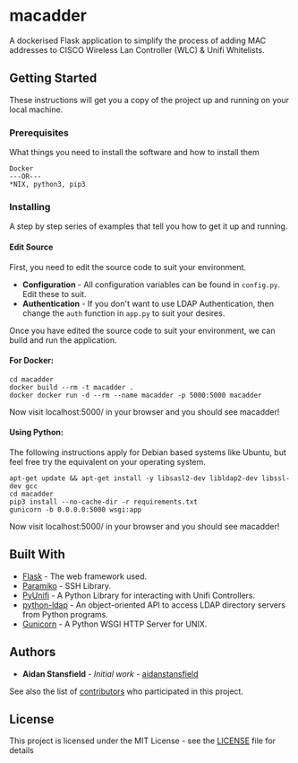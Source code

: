 # macadder
A dockerised Flask application to simplify the process of adding MAC addresses to CISCO Wireless Lan Controller (WLC) & Unifi Whitelists. 

## Getting Started

These instructions will get you a copy of the project up and running on your local machine.

### Prerequisites

What things you need to install the software and how to install them

```
Docker
---OR---
*NIX, python3, pip3
```

### Installing

A step by step series of examples that tell you how to get it up and running.

#### Edit Source
First, you need to edit the source code to suit your environment.
* **Configuration** - All configuration variables can be found in `config.py`. Edit these to suit.
* **Authentication** - If you don't want to use LDAP Authentication, then change the `auth` function in `app.py` to suit your desires.

Once you have edited the source code to suit your environment, we can build and run the application.

#### For Docker:

```
cd macadder
docker build --rm -t macadder .
docker docker run -d --rm --name macadder -p 5000:5000 macadder
```
Now visit localhost:5000/ in your browser and you should see macadder!

#### Using Python:

The following instructions apply for Debian based systems like Ubuntu, but feel free try the equivalent on your operating system.
```
apt-get update && apt-get install -y libsasl2-dev libldap2-dev libssl-dev gcc
cd macadder
pip3 install --no-cache-dir -r requirements.txt
gunicorn -b 0.0.0.0:5000 wsgi:app
```
Now visit localhost:5000/ in your browser and you should see macadder!


## Built With

* [Flask](https://flask.palletsprojects.com/en/1.1.x/) - The web framework used.
* [Paramiko](http://www.paramiko.org/) - SSH Library.
* [PyUnifi](https://github.com/finish06/pyunifi) - A Python Library for interacting with Unifi Controllers.
* [python-ldap](https://www.python-ldap.org/en/latest/) - An object-oriented API to access LDAP directory servers from Python programs.
* [Gunicorn](https://gunicorn.org/) - A Python WSGI HTTP Server for UNIX.

## Authors

* **Aidan Stansfield** - *Initial work* - [aidanstansfield](https://github.com/aidanstansfield)

See also the list of [contributors](https://github.com/aidanstansfield/macadder/contributors) who participated in this project.

## License

This project is licensed under the MIT License - see the [LICENSE](LICENSE) file for details
